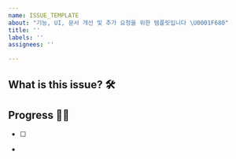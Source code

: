 ```yaml
---
name: ISSUE_TEMPLATE
about: "기능, UI, 문서 개선 및 추가 요청을 위한 템플릿입니다 \U0001F680"
title: ''
labels: ''
assignees: ''

---
```


## What is this issue? 🛠

## Progress 🏃‍♀️
- [ ]
-
<!-- task를 상세하게 나눠주세요! -->